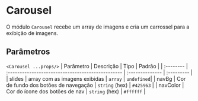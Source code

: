 # Carousel

O módulo `Carousel` recebe um array de imagens e cria um carrossel para a exibição de imagens.

<!-- @example ./example/Example.html -->

## Parâmetros

`<Carousel ...props/>`
| Parâmetro | Descrição                                         | Tipo            | Padrão     |
| :-------- | :------------------------------------------------ | :-------------- | :--------- |
| slides    | array com as imagens exibidas                     | `array`         | `undefined`|
| navBg     | Cor de fundo dos botões de navegação              | `string` (hex)  | `#425963`  |
| navColor  | Cor do ícone dos botões de nav                    | `string` (hex)  | `#ffffff`  |

